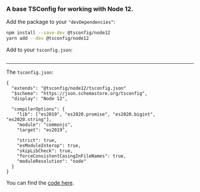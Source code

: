 ### A base TSConfig for working with Node 12.

Add the package to your `"devDependencies"`:

```sh
npm install --save-dev @tsconfig/node12
yarn add --dev @tsconfig/node12
```

Add to your `tsconfig.json`:

```json

```

---

The `tsconfig.json`: 

```jsonc
{
  "extends": "@tsconfig/node12/tsconfig.json"
  "$schema": "https://json.schemastore.org/tsconfig",
  "display": "Node 12",

  "compilerOptions": {
    "lib": ["es2019", "es2020.promise", "es2020.bigint", "es2020.string"],
    "module": "commonjs",
    "target": "es2019",

    "strict": true,
    "esModuleInterop": true,
    "skipLibCheck": true,
    "forceConsistentCasingInFileNames": true,
    "moduleResolution": "node"
  }
}

```

You can find the [code here](https://github.com/tsconfig/bases/blob/master/bases/node12.json).

